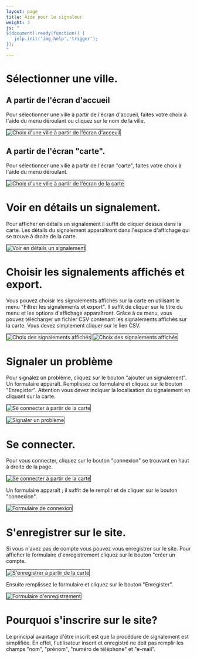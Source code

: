 ```yaml
---
layout: page
title: Aide pour le signaleur
weight: 3
js: "
$(document).ready(function() {
   jelp.init('img_help','trigger');
});
"
---
```

<h1>Sélectionner une ville.</h1>
<h2>A partir de l'écran d'accueil</h2>

Pour sélectionner une ville  à partir de l'écran d'accueil, faites votre choix à l'aide du <span id="span_choix_ville_accueil_menu" data-marker="m_img_choix_ville_accueil_1" class="trigger">menu déroulant</span> ou <span id="span_choix_ville_accueil_click" data-marker="m_img_choix_ville_accueil_2" class="trigger">cliquez sur le nom de la ville</span>.

<img id="img_choix_ville_accueil" class="img_help" src="img/screenshots/choix_ville_accueil.png" alt="Choix d'une ville à partir de l'écran d'acceuil" data-jelp-img-width="958px" border="1" data-jelp-markers='[{"id":"m_img_choix_ville_accueil_1", "x":0.755, "y":0.27, "label":"1", "color":"red", "hover_color":"blue"}, {"id":"m_img_choix_ville_accueil_2", "x":0.65, "y":0.4, "label":"2", "color":"red", "hover_color":"blue"}]' />

<h2>A partir de l'écran "carte".</h2>

Pour sélectionner une ville  à partir de l'écran "carte", faites votre choix à l'aide du <span id="span_choix_ville_carte_menu" data-marker="m_img_choix_ville_carte_1" class="trigger">menu déroulant</span>.

<img id="img_choix_ville_carte" class="img_help" src="img/screenshots/choix_ville_carte.png" alt="Choix d'une ville à partir de l'écran de la carte" data-jelp-img-width="958px" border="1" data-jelp-markers='[{"id":"m_img_choix_ville_carte_1", "x":0.81, "y":0.265, "label":"1", "color":"red", "hover_color":"blue"}]' />

<h1>Voir en détails un signalement.</h1>

Pour afficher en détails un signalement il suffit de cliquer dessus dans la <span data-marker="m_img_det_signalement_1" class="trigger">carte</span>. Les détails du signalement apparaîtront dans l'<span data-marker="m_img_det_signalement_2" class="trigger">espace d'affichage qui se trouve à droite de la carte</span>.

<img id="img_det_signalement" class="img_help" src="img/screenshots/selection_signalement.png" alt="Voir en détails un signalement" data-jelp-img-width="958px" border="1" data-jelp-markers='[{"id":"m_img_det_signalement_1", "x":0.1, "y":0.445, "label":"1", "color":"red", "hover_color":"blue"}, {"id":"m_img_det_signalement_2",  "x":0.58, "y":0.42, "label":"2", "color":"red", "hover_color":"blue"}]' />

<h1>Choisir les signalements affichés et export.</h1>

Vous pouvez choisir les signalements affichés sur la carte en utilisant le <span data-marker="m_img_choix_des_signalements_1" class="trigger">menu "Filtrer les signalements et export"</span>. Il suffit de cliquer sur le titre du menu et les <span data-marker="m_img_choix_des_signalements_2" class="trigger">options d'affichage</span> apparaîtront. 
Grâce à ce menu, vous pouvez télécharger un fichier CSV contenant les signalements affichés sur la carte. Vous devez simplement <span data-marker="m_img_choix_des_signalements_3" class="trigger">cliquer sur le lien CSV</span>.

<img id="img_choix_des_signalements_menu" class="img_help" src="img/screenshots/selection_signalement.png" alt="Choix des signalements affichés" data-jelp-img-width="958px" border="1" data-jelp-markers='[{"id":"m_img_choix_des_signalements_1", "x":0.58, "y":0.355, "label":"1", "color":"red", "hover_color":"blue"}]' />

<img id="img_choix_des_signalements_affichage" class="img_help" src="img/screenshots/filtrer_signalement.png" alt="Choix des signalements affichés" data-jelp-img-width="958px" border="1" data-jelp-markers='[{"id":"m_img_choix_des_signalements_2", "x":0.59, "y":0.41, "label":"2", "color":"red", "hover_color":"blue"}, {"id":"m_img_choix_des_signalements_3", "x":0.59, "y":0.61, "label":"3", "color":"red", "hover_color":"blue"}]' />

<h1>Signaler un problème</h1>

Pour signalez un problème, cliquez sur le <span data-marker="m_img_signaler_1" class="trigger">bouton "ajouter un signalement"</span>. Un <span data-marker="m_img_signaler_2" class="trigger">formulaire</span> apparaît. Remplissez ce formulaire et cliquez sur le <span data-marker="m_img_signaler_3" class="trigger">bouton "Enregister"</span>. Attention vous devez 
indiquer la localisation du signalement en cliquant sur la carte.

<img id="img_se_connecter_carte" class="img_help" src="img/screenshots/carte_de_base.png" alt="Se connecter à partir de la carte" data-jelp-img-width="958px" border="1" data-jelp-markers='[{"id":"m_img_signaler_1", "x":0.58, "y":0.3, "label":"1", "color":"red", "hover_color":"blue"}]' />

<img id="img_signaler" class="img_help" src="img/screenshots/ajout_signalement.png" alt="Signaler un problème" 
data-jelp-img-width="958px" border="1" data-jelp-markers='[{"id":"m_img_signaler_2",  "x":0.58, "y":0.37, "label":"2", "color":"red", "hover_color":"blue"}, {"id":"m_img_signaler_3", "x":0.78, "y":0.77, "label":"3", "color":"red", "hover_color":"blue"}]'/>

<h1>Se connecter.</h1>

Pour vous connecter, cliquez sur le <span data-marker="m_img_se_connecter_carte_1" class="trigger">bouton "connexion"</span> se trouvant en haut à droite de la page.

<img id="img_se_connecter_carte" class="img_help" src="img/screenshots/carte_de_base.png" alt="Se connecter à partir de la carte" data-jelp-img-width="958px" border="1" data-jelp-markers='[{"id":"m_img_se_connecter_carte_1", "x":0.22, "y":0.225, "label":"1", "color":"red", "hover_color":"blue"}]' />

Un <span data-marker="m_img_se_connecter_formulaire_1" class="trigger">formulaire</span> apparaît ; il suffit de le remplir et de cliquer sur le <span data-marker="m_img_se_connecter_formulaire_2" class="trigger">bouton "connexion"</span>.

<img id="img_se_connecter_formulaire" class="img_help" src="img/screenshots/formulaire_connexion.png" alt="Formulaire de connexion" data-jelp-img-width="958px" border="1" data-jelp-markers='[{"id":"m_img_se_connecter_formulaire_1", "x":0.38, "y":0.42, "label":"1", "color":"red", "hover_color":"blue"}, {"id":"m_img_se_connecter_formulaire_2", "x":0.38, "y":0.52, "label":"2", "color":"red", "hover_color":"blue"}]'/>

<h1>S'enregistrer sur le site.</h1>

Si vous n'avez pas de compte vous pouvez vous enregistrer sur le site. Pour afficher le formulaire d'enregistrement cliquez sur le <span data-marker="m_img_s_enregistrer_carte_1" class="trigger">bouton "créer un compte</span>.

<img id="img_s_enregistrer_carte" class="img_help" src="img/screenshots/carte_de_base.png" alt="S'enregistrer à partir de la carte"  data-jelp-img-width="958px" border="1" data-jelp-markers='[{"id":"m_img_s_enregistrer_carte_1", "x":0.34, "y":0.225, "label":"1", "color":"red", "hover_color":"blue"}]' />

Ensuite remplissez le <span data-marker="m_img_s_enregistrer_formulaire_1" class="trigger">formulaire</span> et cliquez sur le <span data-marker="m_img_s_enregistrer_formulaire_2" class="trigger">bouton "Enregister"</span>.

<img id="img_s_enregistrer_formulaire" class="img_help" src="img/screenshots/inscription.png" alt="Formulaire d'enregistrement"  data-jelp-img-width="958px" border="1" data-jelp-markers='[{"id":"m_img_s_enregistrer_formulaire_1", "x":0.41, "y":0.295, "label":"1", "color":"red", "hover_color":"blue"},{"id":"m_img_s_enregistrer_formulaire_2", "x":0.41, "y":0.46, "label":"2", "color":"red", "hover_color":"blue"}]' />

<h1>Pourquoi s'inscrire sur le site?</h1>

Le principal avantage d'être inscrit est que la procédure de signalement est simplifiée. En effet, l'utilisateur inscrit et enregistré ne doit pas remplir les champs "nom", "prénom", "numéro de téléphone" et "e-mail".